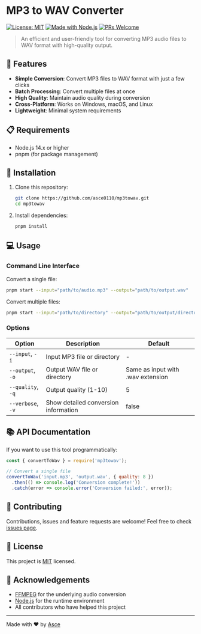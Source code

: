 # MP3 to WAV Converter

[![License: MIT](https://img.shields.io/badge/License-MIT-blue.svg)](https://opensource.org/licenses/MIT)
[![Made with Node.js](https://img.shields.io/badge/Node.js-14.x-green.svg)](https://nodejs.org)
[![PRs Welcome](https://img.shields.io/badge/PRs-welcome-brightgreen.svg)](http://makeapullrequest.com)

> An efficient and user-friendly tool for converting MP3 audio files to WAV format with high-quality output.

## 🎵 Features

- **Simple Conversion**: Convert MP3 files to WAV format with just a few clicks
- **Batch Processing**: Convert multiple files at once
- **High Quality**: Maintain audio quality during conversion
- **Cross-Platform**: Works on Windows, macOS, and Linux
- **Lightweight**: Minimal system requirements

## 📋 Requirements

- Node.js 14.x or higher
- pnpm (for package management)

## 🚀 Installation

1. Clone this repository:
   ```bash
   git clone https://github.com/asce0110/mp3towav.git
   cd mp3towav
   ```

2. Install dependencies:
   ```bash
   pnpm install
   ```

## 💻 Usage

### Command Line Interface

Convert a single file:
```bash
pnpm start --input="path/to/audio.mp3" --output="path/to/output.wav"
```

Convert multiple files:
```bash
pnpm start --input="path/to/directory" --output="path/to/output/directory"
```

### Options

| Option | Description | Default |
|--------|-------------|---------|
| `--input`, `-i` | Input MP3 file or directory | - |
| `--output`, `-o` | Output WAV file or directory | Same as input with .wav extension |
| `--quality`, `-q` | Output quality (1-10) | 5 |
| `--verbose`, `-v` | Show detailed conversion information | false |

## 📚 API Documentation

If you want to use this tool programmatically:

```javascript
const { convertToWav } = require('mp3towav');

// Convert a single file
convertToWav('input.mp3', 'output.wav', { quality: 8 })
  .then(() => console.log('Conversion complete!'))
  .catch(error => console.error('Conversion failed:', error));
```

## 🤝 Contributing

Contributions, issues and feature requests are welcome! Feel free to check [issues page](https://github.com/asce0110/mp3towav/issues).

## 📝 License

This project is [MIT](LICENSE) licensed.

## 🙏 Acknowledgements

- [FFMPEG](https://ffmpeg.org/) for the underlying audio conversion
- [Node.js](https://nodejs.org/) for the runtime environment
- All contributors who have helped this project

---

Made with ❤️ by [Asce](https://github.com/asce0110) 